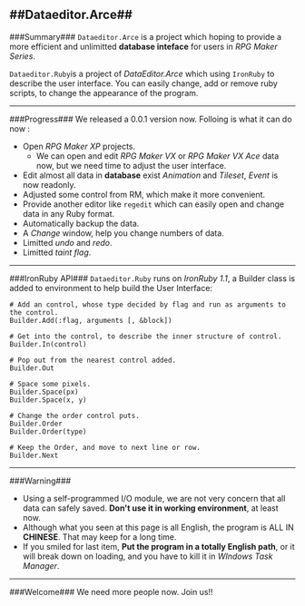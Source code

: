 ##Dataeditor.Arce##
--------------------------------

###Summary###
```Dataeditor.Arce``` is a project which hoping to provide a more efficient and unlimitted **database inteface** for users in *RPG Maker Series*.

```Dataeditor.Ruby```is a project of *DataEditor.Arce* which using ```IronRuby``` to describe the user interface. You can easily change, add or remove ruby scripts, to change the appearance of the program.

--------------------------------
###Progress###
We released a 0.0.1 version now. Folloing is what it can do now :

*   Open *RPG Maker XP* projects. 
    * We can open and edit *RPG Maker VX* or *RPG Maker VX Ace* data now, but we need time to adjust the user interface.
*   Edit almost all data in **database** exist *Animation* and *Tileset*, *Event* is now readonly.
*   Adjusted some control from RM, which make it more convenient.
*   Provide another editor like ```regedit``` which can easily open and change data in any Ruby format.
*   Automatically backup the data.
*   A *Change* window, help you change numbers of data.
*   Limitted *undo* and *redo*.
*   Limitted *taint flag*.

--------------------------------
###IronRuby API###
```Dataeditor.Ruby``` runs on *IronRuby 1.1*, a Builder class is added to environment to help build the User Interface: 

    # Add an control, whose type decided by flag and run as arguments to the control.
    Builder.Add(:flag, arguments [, &block]) 
    
    # Get into the control, to describe the inner structure of control.
    Builder.In(control)
    
    # Pop out from the nearest control added.
    Builder.Out
    
    # Space some pixels.
    Builder.Space(px)
    Builder.Space(x, y)
    
    # Change the order control puts.
    Builder.Order
    Builder.Order(type)
    
    # Keep the Order, and move to next line or row.
    Builder.Next
 
--------------------------------
###Warning###

+ Using a self-programmed I/O module, we are not very concern that all data can safely saved. **Don't use it in working environment**, at least now.
+ Although what you seen at this page is all English, the program is ALL IN **CHINESE**. That may keep for a long time.
+ If you smiled for last item, **Put the program in a totally English path**, or it will break down on loading, and you have to kill it in *WIndows Task Manager*.
 --------------------------------
###Welcome###
We need more people now. Join us!!